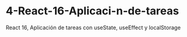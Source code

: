 # 4-React-16-Aplicaci-n-de-tareas
React 16, Aplicación de tareas con useState, useEffect y localStorage

